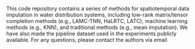 This code repository contains a series of methods for spatiotemporal data imputation in water distribution systems, including low-rank matrix/tensor completion methods (e.g., LAMC-TNN, HaLRTC, LATC), machine learning methods (e.g., KNN), and traditional methods (e.g., mean imputation). We have also made the pipeline dataset used in the experiments publicly available. For any questions, please contact the authors via email.
